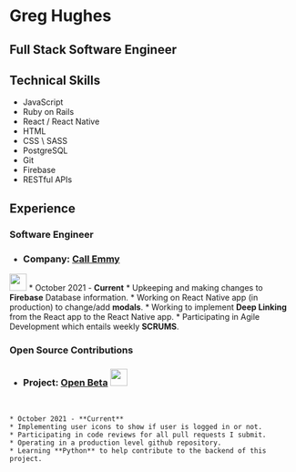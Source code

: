 # Greg Hughes 
## Full Stack Software Engineer

## Technical Skills
- JavaScript
- Ruby on Rails 
- React / React Native 
- HTML 
- CSS \ SASS
- PostgreSQL 
- Git 
- Firebase 
- RESTful APIs

## Experience 
 ### Software Engineer 
* ### Company: [Call Emmy](https://callemmy.com/)
<kbd><img src="https://media.istockphoto.com/vectors/decorative-magic-wand-with-a-magic-trace-star-shape-magic-accessory-vector-id960750022?k=20&m=960750022&s=612x612&w=0&h=PGoArU_KbBAAVLwT4xDG9kjo-eIuTbe4tCXbIxFrXdI=" width="30" height="30"/></kbd> 
    * October 2021 - **Current**
    * Upkeeping and making changes to **Firebase** Database information.
    * Working on React Native app (in production) to change/add **modals**.
    * Working to implement **Deep Linking** from the React app to the React Native app.
    * Participating in Agile Development which entails weekly **SCRUMS**.

### Open Source Contributions
* ### Project: [Open Beta](https://OpenSource.io) <kbd><img src="https://avatars.githubusercontent.com/u/24965610?s=200&v=4" width="30" height="30"/></kbd>
<br>

    * October 2021 - **Current**
    * Implementing user icons to show if user is logged in or not.
    * Participating in code reviews for all pull requests I submit.
    * Operating in a production level github repository.
    * Learning **Python** to help contribute to the backend of this project.
